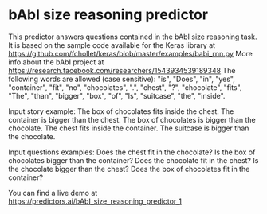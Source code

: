 # bAbI size reasoning predictor

This predictor answers questions contained in the bAbI size reasoning task.
It is based on the sample code available for the Keras library at https://github.com/fchollet/keras/blob/master/examples/babi_rnn.py
More info about the bAbI project at https://research.facebook.com/researchers/1543934539189348
The following words are allowed (case sensitive): "is", "Does", "in", "yes", "container", "fit", "no", "chocolates", ".", "chest", "?", "chocolate", "fits", "The", "than", "bigger", "box", "of", "Is", "suitcase", "the", "inside".

Input story example:
The box of chocolates fits inside the chest. The container is bigger than the chest. The box of chocolates is bigger than the chocolate. The chest fits inside the container. The suitcase is bigger than the chocolate. 

Input questions examples:
Does the chest fit in the chocolate?
Is the box of chocolates bigger than the container?
Does the chocolate fit in the chest?
Is the chocolate bigger than the chest?
Does the box of chocolates fit in the container?

You can find a live demo at https://predictors.ai/bAbI_size_reasoning_predictor_1
